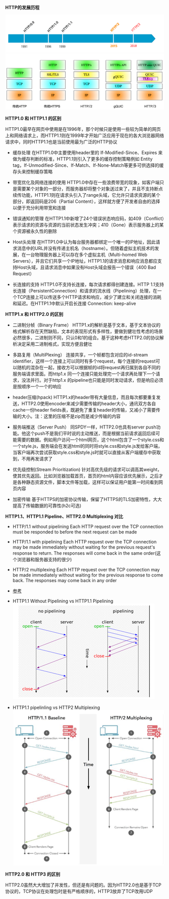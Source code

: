 __HTTP的发展历程__

![http发展历程](./pic/http_develop_history.png)
![http发展历程](./pic/http_diff.png)

__HTTP1.0 和 HTTP1.1 的区别__

HTTP1.0最早在网页中使用是在1996年，那个时候只是使用一些较为简单的网页上和网络请求上，而HTTP1.1则在1999年才开始广泛应用于现在的各大浏览器网络请求中，同时HTTP1.1也是当前使用最为广泛的HTTP协议

* 缓存处理
在HTTP1.0中主要使用header里的 If-Modified-Since、Expires 来做为缓存判断的标准，HTTP1.1则引入了更多的缓存控制策略例如 Entity tag，If-Unmodified-Since、If-Match、If-None-Match等更多可供选择的缓存头来控制缓存策略

* 带宽优化及网络连接的使用
HTTP1.0中存在一些浪费带宽的现象，如客户端只是需要某个对象的一部分，而服务器却将整个对象送过来了，并且不支持断点续传功能，HTTP1.1则在请求头引入了range头域，它允许只请求资源的某个部分，即返回码是206（Partial Content），这样就方便了开发者自由的选择以便于充分利用带宽和连接

* 错误通知的管理
在HTTP1.1中新增了24个错误状态响应码，如409（Conflict）表示请求的资源与资源的当前状态发生冲突；410（Gone）表示服务器上的某个资源被永久性的删除

* Host头处理
在HTTP1.0中认为每台服务器都绑定一个唯一的IP地址，因此请求消息中的URL并没有传递主机名（hostname）。但随着虚拟主机技术的发展，在一台物理服务器上可以存在多个虚拟主机（Multi-homed Web Servers），并且它们共享一个IP地址，HTTP1.1的请求消息和响应消息都应支持Host头域，且请求消息中如果没有Host头域会报告一个错误（400 Bad Request）

* 长连接的支持
HTTP1.0不支持长连接，每次请求都得创建连接。HTTP 1.1支持长连接（PersistentConnection）和请求的流水线（Pipelining）处理，在一个TCP连接上可以传送多个HTTP请求和响应，减少了建立和关闭连接的消耗和延迟。在HTTP1.1中默认开启长连接 Connection: keep-alive


__HTTP1.x 和 HTTP2.0 的区别__

* 二进制分帧（Binary Frame）
HTTP1.x的解析是基于文本，基于文本协议的格式解析存在天然缺陷，文本的表现形式有多样性，要做到健壮性考虑的场景必然很多，二进制则不同，只认0和1的组合。基于这种考虑HTTP2.0的协议解析决定采用二进制格式，实现方便且健壮
    
* 多路复用（MultiPlexing）
连接共享，一个帧都包含对应的id-stream identifier，这样一个连接上可以同时有多个request，每个连接的request可以随机的混杂在一起，接收方可以根据帧的id将request再归属到各自不同的服务端请求里面。而http1.x 同一个连接只能处理完一个请求再处理下一个请求，没法并行。对于http1.x 的pipeline也只能是同时发动请求，但是响应必须是按顺序一个一个的响应

* header压缩(hpack)
HTTP1.x的header带有大量信息，而且每次都要重复发送，HTTP2.0使用encoder来减少需要传输的header大小，通讯双方各自cache一份header fields表，既避免了重复header的传输，又减小了需要传输的大小。注：这里的压缩不是zip而是减少传输的内容

* 服务端推送（Server Push）
同SPDY一样，HTTP2.0也具有server push功能。他这个push不是我们平时说的主动推送，而是根据当前请求返回后续可能需要的数据。例如用户访问一个html网页，这个html包含了一个style.css和一个style.js，服务端会在发送html的同时将style.css和style.js发给客户端，当客户端再次尝试获取style.css和style.js时就可以直接从客户端缓存中获取到，不用再发请求了

* 优先级控制(Stream Prioritization)
针对高优先级的请求可以调高其weight，使其优先返回。比如浏览器加载首页，首页的html内容应该优先展示，之后才是各种静态资源文件，脚本文件等加载，这样可以保证用户能第一时间看到网页内容

* 加密传输
基于HTTPS的加密协议传输，保留了HTTPS的TLS加密特性，大大提高了传输数据的可靠性(h2c可选)

__HTTP1.1、HTTP1.1 Pipeline、HTTP2.0 Multiplexing 对比__

* HTTP/1.1 without pipelining
Each HTTP request over the TCP connection must be responded to before the next request can be made

* HTTP/1.1 with pipelining
Each HTTP request over the TCP connection may be made immediately without waiting for the previous request's response to return. The responses will come back in the same order(这个浏览器和服务器支持的很少)

* HTTP/2 multiplexing
Each HTTP request over the TCP connection may be made immediately without waiting for the previous response to come back. The responses may come back in any order

* [参考](https://stackoverflow.com/questions/36517829/what-does-multiplexing-mean-in-http-2)

* HTTP1.1 Without Pipelining vs HTTP1.1 Pipelining
![HTTP1.1 without pipelining vs pipelining](./pic/http1.1_nopipeling_vs_pipelining.png)

* HTTP1.1 pipelinling vs HTTP2 Multiplexing
![HTTP1.1 pipelinling vs HTTP2 Multiplexing](./pic/http1.1_pipelinling_http2_multiplexing.png)


__HTTP2.0 和 HTTP3 的区别__

HTTP2.0虽然大大增加了并发性，但还是有问题的。因为HTTP2.0也是基于TCP协议的，TCP协议在处理包时是有严格顺序的，HTTP3放弃了TCP改用UDP  
